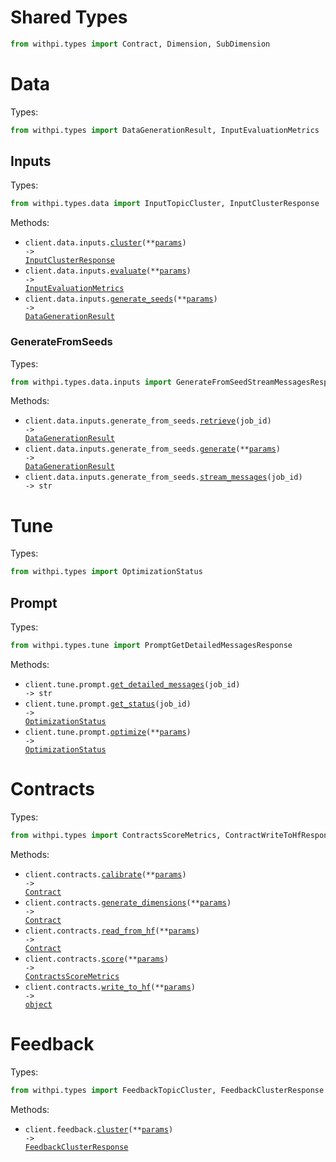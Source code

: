 # Shared Types

```python
from withpi.types import Contract, Dimension, SubDimension
```

# Data

Types:

```python
from withpi.types import DataGenerationResult, InputEvaluationMetrics
```

## Inputs

Types:

```python
from withpi.types.data import InputTopicCluster, InputClusterResponse
```

Methods:

- <code title="post /data/input/cluster">client.data.inputs.<a href="./src/withpi/resources/data/inputs/inputs.py">cluster</a>(\*\*<a href="src/withpi/types/data/input_cluster_params.py">params</a>) -> <a href="./src/withpi/types/data/input_cluster_response.py">InputClusterResponse</a></code>
- <code title="post /data/input/evaluate">client.data.inputs.<a href="./src/withpi/resources/data/inputs/inputs.py">evaluate</a>(\*\*<a href="src/withpi/types/data/input_evaluate_params.py">params</a>) -> <a href="./src/withpi/types/input_evaluation_metrics.py">InputEvaluationMetrics</a></code>
- <code title="post /data/input/generate_seeds">client.data.inputs.<a href="./src/withpi/resources/data/inputs/inputs.py">generate_seeds</a>(\*\*<a href="src/withpi/types/data/input_generate_seeds_params.py">params</a>) -> <a href="./src/withpi/types/data_generation_result.py">DataGenerationResult</a></code>

### GenerateFromSeeds

Types:

```python
from withpi.types.data.inputs import GenerateFromSeedStreamMessagesResponse
```

Methods:

- <code title="get /data/input/generate_from_seeds/{job_id}">client.data.inputs.generate_from_seeds.<a href="./src/withpi/resources/data/inputs/generate_from_seeds.py">retrieve</a>(job_id) -> <a href="./src/withpi/types/data_generation_result.py">DataGenerationResult</a></code>
- <code title="post /data/input/generate_from_seeds">client.data.inputs.generate_from_seeds.<a href="./src/withpi/resources/data/inputs/generate_from_seeds.py">generate</a>(\*\*<a href="src/withpi/types/data/inputs/generate_from_seed_generate_params.py">params</a>) -> <a href="./src/withpi/types/data_generation_result.py">DataGenerationResult</a></code>
- <code title="get /data/input/generate_from_seeds/{job_id}/messages">client.data.inputs.generate_from_seeds.<a href="./src/withpi/resources/data/inputs/generate_from_seeds.py">stream_messages</a>(job_id) -> str</code>

# Tune

Types:

```python
from withpi.types import OptimizationStatus
```

## Prompt

Types:

```python
from withpi.types.tune import PromptGetDetailedMessagesResponse
```

Methods:

- <code title="get /tune/prompt/{job_id}/messages">client.tune.prompt.<a href="./src/withpi/resources/tune/prompt.py">get_detailed_messages</a>(job_id) -> str</code>
- <code title="get /tune/prompt/{job_id}">client.tune.prompt.<a href="./src/withpi/resources/tune/prompt.py">get_status</a>(job_id) -> <a href="./src/withpi/types/optimization_status.py">OptimizationStatus</a></code>
- <code title="post /tune/prompt">client.tune.prompt.<a href="./src/withpi/resources/tune/prompt.py">optimize</a>(\*\*<a href="src/withpi/types/tune/prompt_optimize_params.py">params</a>) -> <a href="./src/withpi/types/optimization_status.py">OptimizationStatus</a></code>

# Contracts

Types:

```python
from withpi.types import ContractsScoreMetrics, ContractWriteToHfResponse
```

Methods:

- <code title="post /contracts/calibrate">client.contracts.<a href="./src/withpi/resources/contracts.py">calibrate</a>(\*\*<a href="src/withpi/types/contract_calibrate_params.py">params</a>) -> <a href="./src/withpi/types/shared/contract.py">Contract</a></code>
- <code title="post /contracts/generate_dimensions">client.contracts.<a href="./src/withpi/resources/contracts.py">generate_dimensions</a>(\*\*<a href="src/withpi/types/contract_generate_dimensions_params.py">params</a>) -> <a href="./src/withpi/types/shared/contract.py">Contract</a></code>
- <code title="post /contracts/read_from_hf">client.contracts.<a href="./src/withpi/resources/contracts.py">read_from_hf</a>(\*\*<a href="src/withpi/types/contract_read_from_hf_params.py">params</a>) -> <a href="./src/withpi/types/shared/contract.py">Contract</a></code>
- <code title="post /contracts/score">client.contracts.<a href="./src/withpi/resources/contracts.py">score</a>(\*\*<a href="src/withpi/types/contract_score_params.py">params</a>) -> <a href="./src/withpi/types/contracts_score_metrics.py">ContractsScoreMetrics</a></code>
- <code title="post /contracts/write_to_hf">client.contracts.<a href="./src/withpi/resources/contracts.py">write_to_hf</a>(\*\*<a href="src/withpi/types/contract_write_to_hf_params.py">params</a>) -> <a href="./src/withpi/types/contract_write_to_hf_response.py">object</a></code>

# Feedback

Types:

```python
from withpi.types import FeedbackTopicCluster, FeedbackClusterResponse
```

Methods:

- <code title="post /feedback/cluster">client.feedback.<a href="./src/withpi/resources/feedback.py">cluster</a>(\*\*<a href="src/withpi/types/feedback_cluster_params.py">params</a>) -> <a href="./src/withpi/types/feedback_cluster_response.py">FeedbackClusterResponse</a></code>
